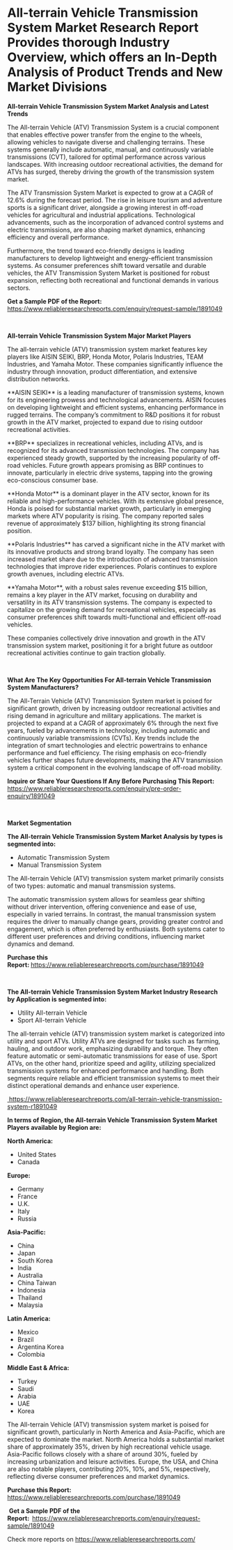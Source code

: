 <p><h1>All-terrain Vehicle Transmission System Market Research Report Provides thorough Industry Overview, which offers an In-Depth Analysis of Product Trends and New Market Divisions</h1></p><p><strong>All-terrain Vehicle Transmission System Market Analysis and Latest Trends</strong></p>
<p><p>The All-terrain Vehicle (ATV) Transmission System is a crucial component that enables effective power transfer from the engine to the wheels, allowing vehicles to navigate diverse and challenging terrains. These systems generally include automatic, manual, and continuously variable transmissions (CVT), tailored for optimal performance across various landscapes. With increasing outdoor recreational activities, the demand for ATVs has surged, thereby driving the growth of the transmission system market.</p><p>The ATV Transmission System Market is expected to grow at a CAGR of 12.6% during the forecast period. The rise in leisure tourism and adventure sports is a significant driver, alongside a growing interest in off-road vehicles for agricultural and industrial applications. Technological advancements, such as the incorporation of advanced control systems and electric transmissions, are also shaping market dynamics, enhancing efficiency and overall performance. </p><p>Furthermore, the trend toward eco-friendly designs is leading manufacturers to develop lightweight and energy-efficient transmission systems. As consumer preferences shift toward versatile and durable vehicles, the ATV Transmission System Market is positioned for robust expansion, reflecting both recreational and functional demands in various sectors.</p></p>
<p><strong>Get a Sample PDF of the Report:&nbsp;</strong> <a href="https://www.reliableresearchreports.com/enquiry/request-sample/1891049?utm_campaign=2797&utm_medium=2&utm_source=Github&utm_content=ia&utm_term=28032025&utm_id=all-terrain-vehicle-transmission-system">https://www.reliableresearchreports.com/enquiry/request-sample/1891049</a></p>
<p>&nbsp;</p>
<p><strong>All-terrain Vehicle Transmission System Major Market Players</strong></p>
<p><p>The all-terrain vehicle (ATV) transmission system market features key players like AISIN SEIKI, BRP, Honda Motor, Polaris Industries, TEAM Industries, and Yamaha Motor. These companies significantly influence the industry through innovation, product differentiation, and extensive distribution networks.</p><p>**AISIN SEIKI** is a leading manufacturer of transmission systems, known for its engineering prowess and technological advancements. AISIN focuses on developing lightweight and efficient systems, enhancing performance in rugged terrains. The company’s commitment to R&D positions it for robust growth in the ATV market, projected to expand due to rising outdoor recreational activities.</p><p>**BRP** specializes in recreational vehicles, including ATVs, and is recognized for its advanced transmission technologies. The company has experienced steady growth, supported by the increasing popularity of off-road vehicles. Future growth appears promising as BRP continues to innovate, particularly in electric drive systems, tapping into the growing eco-conscious consumer base.</p><p>**Honda Motor** is a dominant player in the ATV sector, known for its reliable and high-performance vehicles. With its extensive global presence, Honda is poised for substantial market growth, particularly in emerging markets where ATV popularity is rising. The company reported sales revenue of approximately $137 billion, highlighting its strong financial position.</p><p>**Polaris Industries** has carved a significant niche in the ATV market with its innovative products and strong brand loyalty. The company has seen increased market share due to the introduction of advanced transmission technologies that improve rider experiences. Polaris continues to explore growth avenues, including electric ATVs.</p><p>**Yamaha Motor**, with a robust sales revenue exceeding $15 billion, remains a key player in the ATV market, focusing on durability and versatility in its ATV transmission systems. The company is expected to capitalize on the growing demand for recreational vehicles, especially as consumer preferences shift towards multi-functional and efficient off-road vehicles.</p><p>These companies collectively drive innovation and growth in the ATV transmission system market, positioning it for a bright future as outdoor recreational activities continue to gain traction globally.</p></p>
<p>&nbsp;</p>
<p><strong>What Are The Key Opportunities For All-terrain Vehicle Transmission System Manufacturers?</strong></p>
<p><p>The All-Terrain Vehicle (ATV) Transmission System market is poised for significant growth, driven by increasing outdoor recreational activities and rising demand in agriculture and military applications. The market is projected to expand at a CAGR of approximately 6% through the next five years, fueled by advancements in technology, including automatic and continuously variable transmissions (CVTs). Key trends include the integration of smart technologies and electric powertrains to enhance performance and fuel efficiency. The rising emphasis on eco-friendly vehicles further shapes future developments, making the ATV transmission system a critical component in the evolving landscape of off-road mobility.</p></p>
<p><strong>Inquire or Share Your Questions If Any Before Purchasing This Report:</strong> <a href="https://www.reliableresearchreports.com/enquiry/pre-order-enquiry/1891049?utm_campaign=2797&utm_medium=2&utm_source=Github&utm_content=ia&utm_term=28032025&utm_id=all-terrain-vehicle-transmission-system">https://www.reliableresearchreports.com/enquiry/pre-order-enquiry/1891049</a></p>
<p>&nbsp;</p>
<p><strong>Market Segmentation</strong></p>
<p><strong>The All-terrain Vehicle Transmission System Market Analysis by types is segmented into:</strong></p>
<p><ul><li>Automatic Transmission System</li><li>Manual Transmission System</li></ul></p>
<p><p>The All-terrain Vehicle (ATV) transmission system market primarily consists of two types: automatic and manual transmission systems. </p><p>The automatic transmission system allows for seamless gear shifting without driver intervention, offering convenience and ease of use, especially in varied terrains. In contrast, the manual transmission system requires the driver to manually change gears, providing greater control and engagement, which is often preferred by enthusiasts. Both systems cater to different user preferences and driving conditions, influencing market dynamics and demand.</p></p>
<p><strong>Purchase this Report:&nbsp;</strong><a href="https://www.reliableresearchreports.com/purchase/1891049?utm_campaign=2797&utm_medium=2&utm_source=Github&utm_content=ia&utm_term=28032025&utm_id=all-terrain-vehicle-transmission-system">https://www.reliableresearchreports.com/purchase/1891049</a></p>
<p>&nbsp;</p>
<p><strong>The All-terrain Vehicle Transmission System Market Industry Research by Application is segmented into:</strong></p>
<p><ul><li>Utility All-terrain Vehicle</li><li>Sport All-terrain Vehicle</li></ul></p>
<p><p>The all-terrain vehicle (ATV) transmission system market is categorized into utility and sport ATVs. Utility ATVs are designed for tasks such as farming, hauling, and outdoor work, emphasizing durability and torque. They often feature automatic or semi-automatic transmissions for ease of use. Sport ATVs, on the other hand, prioritize speed and agility, utilizing specialized transmission systems for enhanced performance and handling. Both segments require reliable and efficient transmission systems to meet their distinct operational demands and enhance user experience.</p></p>
<p><a href="https://www.reliableresearchreports.com/all-terrain-vehicle-transmission-system-r1891049?utm_campaign=2797&utm_medium=2&utm_source=Github&utm_content=ia&utm_term=28032025&utm_id=all-terrain-vehicle-transmission-system">&nbsp;https://www.reliableresearchreports.com/all-terrain-vehicle-transmission-system-r1891049</a></p>
<p><strong>In terms of Region, the All-terrain Vehicle Transmission System Market Players available by Region are:</strong></p>
<p>
    <p> <strong> North America: </strong>
        <ul>
            <li>United States</li>
            <li>Canada</li>
        </ul>
        </p> 
    <p> <strong> Europe: </strong>
        <ul>
            <li>Germany</li>
            <li>France</li>
            <li>U.K.</li>
            <li>Italy</li>
            <li>Russia</li>
        </ul>
        </p> 
    <p> <strong> Asia-Pacific: </strong>
        <ul>
            <li>China</li>
            <li>Japan</li>
            <li>South Korea</li>
            <li>India</li>
            <li>Australia</li>
            <li>China Taiwan</li>
            <li>Indonesia</li>
            <li>Thailand</li>
            <li>Malaysia</li>
        </ul>
        </p> 
    <p> <strong> Latin America: </strong>
        <ul>
            <li>Mexico</li>
            <li>Brazil</li>
            <li>Argentina Korea</li>
            <li>Colombia</li>
        </ul>
        </p> 
    <p> <strong> Middle East & Africa: </strong>
        <ul>
            <li>Turkey</li>
            <li>Saudi</li>
            <li>Arabia</li>
            <li>UAE</li>
            <li>Korea</li>
        </ul>
    </p>
    </p>
<p><p>The All-terrain Vehicle (ATV) transmission system market is poised for significant growth, particularly in North America and Asia-Pacific, which are expected to dominate the market. North America holds a substantial market share of approximately 35%, driven by high recreational vehicle usage. Asia-Pacific follows closely with a share of around 30%, fueled by increasing urbanization and leisure activities. Europe, the USA, and China are also notable players, contributing 20%, 10%, and 5%, respectively, reflecting diverse consumer preferences and market dynamics.</p></p>
<p><strong>Purchase this Report: </strong><a href="https://www.reliableresearchreports.com/purchase/1891049?utm_campaign=2797&utm_medium=2&utm_source=Github&utm_content=ia&utm_term=28032025&utm_id=all-terrain-vehicle-transmission-system">https://www.reliableresearchreports.com/purchase/1891049</a></p>
<p>&nbsp;<strong>Get a Sample PDF of the Report:&nbsp;&nbsp;</strong><a href="https://www.reliableresearchreports.com/enquiry/request-sample/1891049?utm_campaign=2797&utm_medium=2&utm_source=Github&utm_content=ia&utm_term=28032025&utm_id=all-terrain-vehicle-transmission-system">https://www.reliableresearchreports.com/enquiry/request-sample/1891049</a></p>
<p><strong></strong></p>
<p>Check more reports on <a href="https://www.reliableresearchreports.com/?utm_campaign=2797&utm_medium=2&utm_source=Github&utm_content=ia&utm_term=28032025&utm_id=all-terrain-vehicle-transmission-system">https://www.reliableresearchreports.com/</a></p>